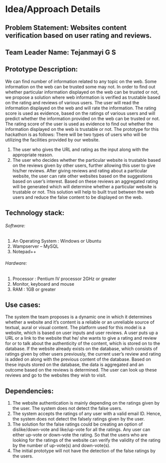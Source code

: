# Idea/Approach Details
## Problem Statement: Websites content verification based on user rating and reviews.
## Team Leader Name: Tejanmayi G S
## Prototype Description:
We can find number of information related to any topic on the web. Some information on the web can be trusted some may not. In order to find out whether particular information displayed on the web can be trusted or not, we propose a solution where web information is verified as trustable based on the rating and reviews of various users.
The user will read the information displayed on the web and will rate the information. The rating score is used as evidence, based on the ratings of various users and will predict whether the information provided on the web can be trusted or not. The rating score of the user is used as evidence to find out whether the information displayed on the web is trustable or not.
The prototype for this hackathon is as follows: There will be two types of users who will be utilizing the facilities provided by our website.
1. The user who gives the URL and rating as the input along with the appropriate reason.
2. The user who decides whether the particular website is trustable based on the reviews given by other users, further allowing this user to give his/her reviews.
After giving reviews and rating about a particular website, the user can rate other websites based on the suggestions based on user’s interest. Based on these reviews an aggregated rating will be generated which will determine whether a particular website is trustable or not.
This solution will help to built trust between the web users and reduce the false content to be displayed on the web.
## Technology stack:
###### Software:
1. An Operating System : Windows or Ubuntu
2. Wampserver – MySQL
3. Notepad++
###### Hardware:
1.	Processor : Pentium IV processor 2GHz or greater
2.	Monitor, keyboard and mouse
3.	RAM : 1GB or greater
## Use cases:
The system the team proposes is a dynamic one in which it determines whether a website and it’s content is a reliable or an unreliable source of textual, aural or visual content.
The platform used for this model is a website, which is based on user inputs and user reviews. A user puts up a URL or a link to the website that he/ she wants to give a rating and review for or to talk about the authenticity of the content, which is stored on to the database.
If the website already exists on the database, which consists of ratings given by other users previously, the current user’s review and rating is added on along with the previous content of the database.
Based on these inputs stored on the database, the data is aggregated and an outcome based on the reviews is determined. The user can look up these reviews and go to the websites they wish to visit.
## Dependencies:
1.	The website authentication is mainly depending on the ratings given by the user. The system does not detect the false users.
2.	The system accepts the ratings of any user with a valid email ID. Hence, the system does not detect the falsely ratings given by the user.
3.	The solution for the false ratings could be creating an option of dislike/down-vote and like/up-vote for all the ratings. Any user can either up-vote or down-vote the rating. So that the users who are looking for the ratings of the website can verify the validity of the rating by the number of up-vote(s) and down-vote(s).
4.	The initial prototype will not have the detection of the false ratings by the users.


